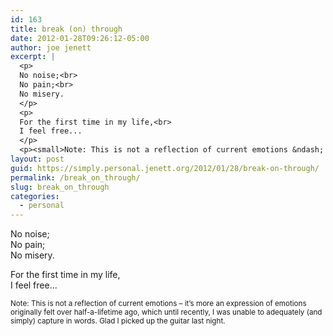 ```yaml
---
id: 163
title: break (on) through
date: 2012-01-28T09:26:12-05:00
author: joe jenett
excerpt: |
  <p>
  No noise;<br>
  No pain;<br>
  No misery.
  </p>
  <p>
  For the first time in my life,<br>
  I feel free...
  </p>
  <p><small>Note: This is not a reflection of current emotions &ndash; it's more an expression of emotions originally felt over half-a-lifetime ago, which until recently, I was unable to adequately (and simply) capture in words. Glad I picked up the guitar last night.</small></p>
layout: post
guid: https://simply.personal.jenett.org/2012/01/28/break-on-through/
permalink: /break_on_through/
slug: break_on_through
categories:
  - personal
---
```

No noise;  
No pain;  
No misery. 

For the first time in my life,  
I feel free... 

<small>Note: This is not a reflection of current emotions &ndash; it’s more an expression of emotions originally felt over half-a-lifetime ago, which until recently, I was unable to adequately (and simply) capture in words. Glad I picked up the guitar last night.</small>